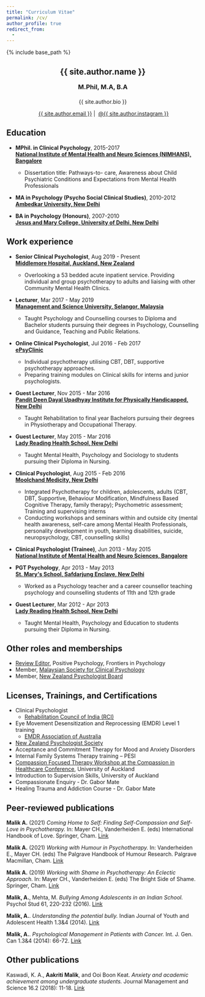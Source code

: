 ```yaml
---
title: "Curriculum Vitae"
permalink: /cv/
author_profile: true
redirect_from:
  - 
---
```



{% include base_path %}

<h2 align="center">{{ site.author.name }}</h2>
<h3 align="center" style="margin: 0px auto 20px;">M.Phil, M.A, B.A</h3>
<p align="center" style="margin: auto; width: 80%">{{ site.author.bio }}</p>

<p align="center"><i class="fas fa-envelope" aria-hidden="true"></i>&nbsp;<a href="mailto:{{ site.author.email }}">{{ site.author.email }}</a> &#124; <i class="fab fa-instagram" aria-hidden="true"></i>&nbsp;<a href="https://instagram.com/{{ site.author.instagram }}">@{{ site.author.instagram }}</a></p>


## Education
- **MPhil. in Clinical Psychology**, 2015-2017<br>
**[National Institute of Mental Health and Neuro Sciences (NIMHANS), Bangalore](https://nimhans.ac.in/ "https://nimhans.ac.in/")**
  - Dissertation title: Pathways-to- care, Awareness about Child Psychiatric Conditions and Expectations from Mental Health Professionals

- **MA in Psychology (Psycho Social Clinical Studies)**, 2010-2012<br>
**[Ambedkar University, New Delhi](https://aud.ac.in "https://aud.ac.in")**

- **BA in Psychology (Honours)**, 2007-2010<br>
**[Jesus and Mary College, University of Delhi, New Delhi](https://www.jmc.ac.in "https://www.jmc.ac.in")**

## Work experience
- **Senior Clinical Psychologist**, Aug 2019 - Present<br>
**[Middlemore Hospital, Auckland, New Zealand](https://www.countiesmanukau.health.nz/ "https://www.countiesmanukau.health.nz/")**
   - Overlooking a 53 bedded acute inpatient service. Providing individual and group psychotherapy to adults and liaising with other Community Mental Health Clinics.

- **Lecturer**, Mar 2017 - May 2019<br>
**[Management and Science University, Selangor, Malaysia](https://www.msu.edu.my/ "https://www.msu.edu.my/")**
  - Taught Psychology and Counselling courses to Diploma and Bachelor students pursuing their degrees in Psychology, Counselling and Guidance, Teaching and Public Relations.

- **Online Clinical Psychologist**, Jul 2016 - Feb 2017<br>
 **[ePsyClinic](https://epsyclinic.com/ "https://epsyclinic.com/")**
  - Individual psychotherapy utilising CBT, DBT, supportive psychotherapy approaches.
  - Preparing training modules on Clinical skills for interns and junior psychologists.

- **Guest Lecturer**, Nov 2015 - Mar 2016<br>
**[Pandit Deen Dayal Upadhyay Institute for Physically Handicapped, New Delhi](https://www.iphnewdelhi.in/ "https://www.iphnewdelhi.in/")**
  - Taught Rehabilitation to final year Bachelors pursuing their degrees in Physiotherapy and Occupational Therapy. 

- **Guest Lecturer**, May 2015 - Mar 2016<br>
**[Lady Reading Health School, New Delhi](https://ladyreadinghealthschool.com/ "https://ladyreadinghealthschool.com/")**
  - Taught Mental Health, Psychology and Sociology to students pursuing their Diploma in Nursing.

- **Clinical Psychologist**, Aug 2015 - Feb 2016<br>
**[Moolchand Medicity, New Delhi](https://www.moolchandhealthcare.com/ "https://www.moolchandhealthcare.com/")**
  - Integrated Psychotherapy for children, adolescents, adults (CBT, DBT, Supportive, Behaviour Modification, Mindfulness Based Cognitive Therapy, family therapy); Psychometric assessment; Training and supervising interns
  - Conducting workshops and seminars within and outside city (mental health awareness, self-care among Mental Health Professionals, personality   development in youth, learning disabilities, suicide, neuropsychology, CBT, counselling skills)
 
- **Clinical Psychologist (Trainee)**, Jun 2013 - May 2015<br>
**[National Institute of Mental Health and Neuro Sciences, Bangalore](https://nimhans.ac.in/ "https://nimhans.ac.in/")**
 
- **PGT Psychology**, Apr 2013 - May 2013 <br>
**[St. Mary's School, Safdarjung Enclave, New Delhi](https://www.stmarysdelhi.org/ "https://www.stmarysdelhi.org/")**  
  - Worked as a Psychology teacher and a career counsellor teaching psychology and counselling students of 11th and 12th grade

- **Guest Lecturer**, Mar 2012 - Apr 2013<br>
**[Lady Reading Health School, New Delhi](https://ladyreadinghealthschool.com/ "https://ladyreadinghealthschool.com/")** 
  - Taught Mental Health, Psychology and Education to students pursuing their Diploma in Nursing. 

## Other roles and memberships
* [Review Editor](https://loop.frontiersin.org/people/1223702/overview), Positive Psychology, Frontiers in Psychology
* Member, [Malaysian Society for Clinical Psychology](https://www.mscp.my/ "https://www.mscp.my/")
* Member, [New Zealand Psychologist Board](https://psychologistsboard.org.nz/ "https://psychologistsboard.org.nz/")

## Licenses, Trainings, and Certifications
* Clinical Psychologist 
  - [Rehabilitation Council of India (RCI)](http://rehabcouncil.nic.in/ "http://rehabcouncil.nic.in/")
* Eye Movement Desensitization and Reprocessing (EMDR) Level 1 training
  - [EMDR Association of Australia](https://emdraa.org/ "https://emdraa.org/") 
* [New Zealand Psychologist Society](https://www.psychology.org.nz/ "https://www.psychology.org.nz/")
* Acceptance and Commitment Therapy for Mood and Anxiety Disorders
* Internal Family Systems Therapy training – PESI
* [Compassion Focused Therapy Workshop at the Compassion in Healthcare Conference](https://www.apt.ac/compassion-focused-therapy-training.html), University of Auckland 
* Introduction to Supervision Skills, University of Auckland
* Compassionate Enquiry -  Dr. Gabor Mate 
* Healing Trauma and Addiction Course - Dr. Gabor Mate 
  
  
## Peer-reviewed publications
**Malik A.** (2021) _Coming Home to Self: Finding Self-Compassion and Self-Love in Psychotherapy._ In: Mayer CH., Vanderheiden E. (eds) International Handbook of Love. Springer, Cham. [Link](https://doi.org/10.1007/978-3-030-45996-3_27)

**Malik A.** (2021) _Working with Humour in Psychotherapy._ In: Vanderheiden E., Mayer CH. (eds) The Palgrave Handbook of Humour Research. Palgrave Macmillan, Cham. [Link](https://doi.org/10.1007/978-3-030-78280-1_25)

**Malik A.** (2019) _Working with Shame in Psychotherapy: An Eclectic Approach._ In: Mayer CH., Vanderheiden E. (eds) The Bright Side of Shame. Springer, Cham. [Link](https://doi.org/10.1007/978-3-030-13409-9_25)

**Malik, A.**, Mehta, M. _Bullying Among Adolescents in an Indian School._ Psychol Stud 61, 220-232 (2016). [Link](https://doi.org/10.1007/s12646-016-0368-4)

**Malik, A.**. _Understanding the potential bully._ Indian Journal of Youth and Adolescent Health 1.3&4 (2014). [Link](https://www.researchgate.net/publication/292975941_Understanding_the_Potential_Bully)

**Malik, A.**. _Psychological Management in Patients with Cancer._ Int. J. Gen. Can 1.3&4 (2014): 66-72. [Link](https://www.researchgate.net/publication/292975873_Psychological_Management_in_Patients_with_Cancer)


## Other publications
Kaswadi, K. A., **Aakriti Malik**, and Ooi Boon Keat. _Anxiety and academic achievement among undergraduate students._ Journal Management and Science 16.2 (2018): 11-18. [Link](https://www.researchgate.net/publication/343760560_Anxiety_and_Academic_Achievement_among_Undergraduate_Students)

  
